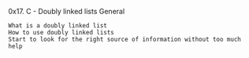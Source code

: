 0x17. C - Doubly linked lists
General

    What is a doubly linked list
    How to use doubly linked lists
    Start to look for the right source of information without too much help

